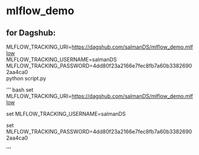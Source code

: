 # mlflow_demo


## for Dagshub:
MLFLOW_TRACKING_URI=https://dagshub.com/salmanDS/mlflow_demo.mlflow \
MLFLOW_TRACKING_USERNAME=salmanDS \
MLFLOW_TRACKING_PASSWORD=4dd80f23a2166e7fec8fb7a60b33826902aa4ca0 \
python script.py

''' bash
set MLFLOW_TRACKING_URI=https://dagshub.com/salmanDS/mlflow_demo.mlflow

set MLFLOW_TRACKING_USERNAME=salmanDS

set MLFLOW_TRACKING_PASSWORD=4dd80f23a2166e7fec8fb7a60b33826902aa4ca0

'''